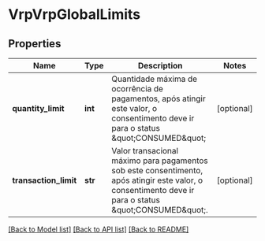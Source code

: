 # VrpVrpGlobalLimits

## Properties
Name | Type | Description | Notes
------------ | ------------- | ------------- | -------------
**quantity_limit** | **int** | Quantidade máxima de ocorrência  de pagamentos, após atingir este valor, o consentimento deve ir para o status \&quot;CONSUMED\&quot; | [optional] 
**transaction_limit** | **str** | Valor transacional máximo para pagamentos sob este consentimento, após atingir este valor, o consentimento deve ir para o status \&quot;CONSUMED\&quot;. | [optional] 

[[Back to Model list]](../README.md#documentation-for-models) [[Back to API list]](../README.md#documentation-for-api-endpoints) [[Back to README]](../README.md)

